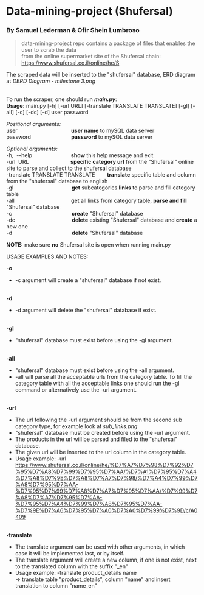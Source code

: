 # Data-mining-project (Shufersal)
### By Samuel Lederman & Ofir Shein Lumbroso

>data-mining-project repo contains a package of files that enables the user to scrab the data \
from the online supermarket site of the Shufersal chain: https://www.shufersal.co.il/online/he/S 

The scraped data will be inserted to the "shufersal" database, ERD diagram at *DERD Diagram - milestone 3.png* 



\
To run the scraper, one should run ***main.py***:\
**Usage:** main.py [-h] [-url URL] [-translate TRANSLATE TRANSLATE] [-gl] [-all]
               [-c] [-dc] [-d]
               user password
               
               
*Positional arguments:*\
  user                                    **user name** to mySQL data server\
  password                           **password** to mySQL data server

*Optional arguments:*\
  -h,  --help                          **show** this help message and exit \
  -url  URL                            **specific category url** from the "Shufersal" online site to parse and collect to the shufersal database \
  -translate TRANSLATE TRANSLATE        **translate** specific table and column from the "shufersal" database to english \
  -gl                                       **get** subcategories **links** to parse and fill category table \
  -all                                      get all links from category table, **parse and fill** "Shufersal" database \
  -c                                        **create** "Shufersal" database \
  -dc                                      **delete** existing "Shufersal" database and **create** a new one \
  -d                                        **delete** "Shufersal" database 

**NOTE:** make sure **no** Shufersal site is open when running main.py 

USAGE EXAMPLES AND NOTES: 

**-c** 
- -c argument will create a "shufersal" database if not exist.

\
**-d** 
- -d argument will delete the "shufersal" database if exist.

\
**-gl** 
- "shufersal" database must exist before using the -gl argument.

\
**-all** 
- "shufersal" database must exist before using the -all argument.
- -all will parse all the acceptable urls from the category table. To fill the category table with all the acceptable links one should run the -gl command or alternatively use the -url argument.

\
**-url**
- The url following the -url argument should be from the second sub category type, for example look at *sub_links.png*
- "shufersal" database must be created before using the -url argument.
- The products in the url will be parsed and filed to the "shufersal" database.
- The given url will be inserted to the url column in the category table.
- Usage example: -url https://www.shufersal.co.il/online/he/%D7%A7%D7%98%D7%92%D7%95%D7%A8%D7%99%D7%95%D7%AA/%D7%A1%D7%95%D7%A4%D7%A8%D7%9E%D7%A8%D7%A7%D7%98/%D7%A4%D7%99%D7%A8%D7%95%D7%AA-%D7%95%D7%99%D7%A8%D7%A7%D7%95%D7%AA/%D7%99%D7%A8%D7%A7%D7%95%D7%AA-%D7%95%D7%A4%D7%99%D7%A8%D7%95%D7%AA-%D7%9E%D7%A6%D7%95%D7%A0%D7%A0%D7%99%D7%9D/c/A0409

\
**-translate** 
- The translate argument can be used with other arguments, in which case it will be implemented last, or by itself. 
- The translate argument will create a new column, if one is not exist, next to the translated column with the suffix "_en" 
- Usage example: -translate product_details name  
-> translate table "product_details", column "name" and insert translation to column "name_en" 


